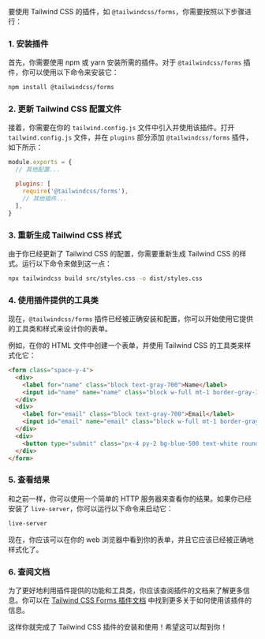 要使用 Tailwind CSS 的插件，如 `@tailwindcss/forms`，你需要按照以下步骤进行：

### 1. 安装插件

首先，你需要使用 npm 或 yarn 安装所需的插件。对于 `@tailwindcss/forms` 插件，你可以使用以下命令来安装它：

```sh
npm install @tailwindcss/forms
```

### 2. 更新 Tailwind CSS 配置文件

接着，你需要在你的 `tailwind.config.js` 文件中引入并使用该插件。打开 `tailwind.config.js` 文件，并在 `plugins` 部分添加 `@tailwindcss/forms` 插件，如下所示：

```js
module.exports = {
  // 其他配置...

  plugins: [
    require('@tailwindcss/forms'),
    // 其他插件...
  ],
}
```

### 3. 重新生成 Tailwind CSS 样式

由于你已经更新了 Tailwind CSS 的配置，你需要重新生成 Tailwind CSS 的样式。运行以下命令来做到这一点：

```sh
npx tailwindcss build src/styles.css -o dist/styles.css
```

### 4. 使用插件提供的工具类

现在，`@tailwindcss/forms` 插件已经被正确安装和配置，你可以开始使用它提供的工具类和样式来设计你的表单。

例如，在你的 HTML 文件中创建一个表单，并使用 Tailwind CSS 的工具类来样式化它：

```html
<form class="space-y-4">
  <div>
    <label for="name" class="block text-gray-700">Name</label>
    <input id="name" name="name" class="block w-full mt-1 border-gray-300 rounded-md" type="text">
  </div>
  <div>
    <label for="email" class="block text-gray-700">Email</label>
    <input id="email" name="email" class="block w-full mt-1 border-gray-300 rounded-md" type="email">
  </div>
  <div>
    <button type="submit" class="px-4 py-2 bg-blue-500 text-white rounded-md">Submit</button>
  </div>
</form>
```

### 5. 查看结果

和之前一样，你可以使用一个简单的 HTTP 服务器来查看你的结果。如果你已经安装了 `live-server`，你可以运行以下命令来启动它：

```sh
live-server
```

现在，你应该可以在你的 web 浏览器中看到你的表单，并且它应该已经被正确地样式化了。

### 6. 查阅文档

为了更好地利用插件提供的功能和工具类，你应该查阅插件的文档来了解更多信息。你可以在 [Tailwind CSS Forms 插件文档](https://github.com/tailwindlabs/tailwindcss-forms) 中找到更多关于如何使用该插件的信息。

这样你就完成了 Tailwind CSS 插件的安装和使用！希望这可以帮到你！